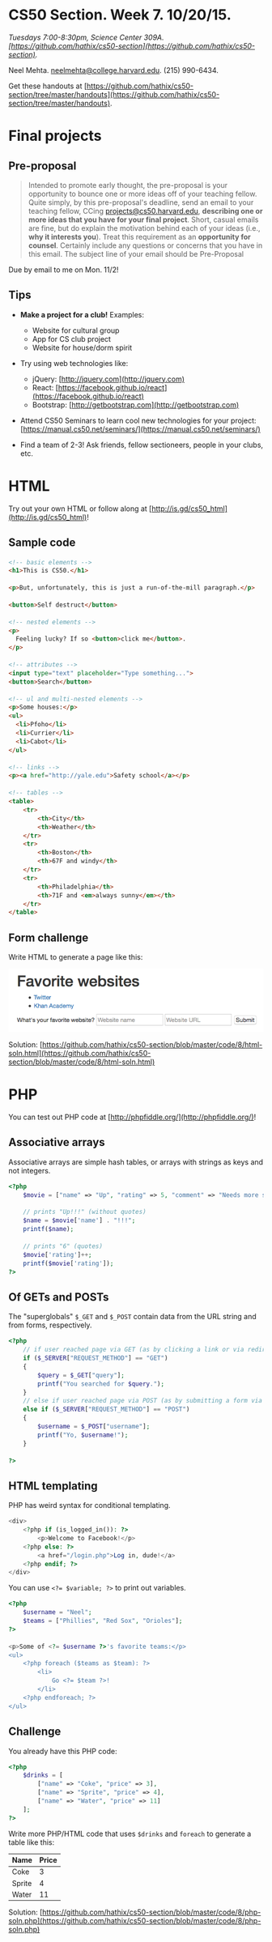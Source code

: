 # CS50 Section. Week 7. 10/20/15.
_Tuesdays 7:00-8:30pm, Science Center 309A. [https://github.com/hathix/cs50-section](https://github.com/hathix/cs50-section)._

Neel Mehta. neelmehta@college.harvard.edu. (215) 990-6434.

Get these handouts at [https://github.com/hathix/cs50-section/tree/master/handouts](https://github.com/hathix/cs50-section/tree/master/handouts).

# Final projects
## Pre-proposal
> Intended to promote early thought, the pre-proposal is your opportunity to bounce one or more ideas off of your teaching fellow. Quite simply, by this pre-proposal's deadline, send an email to your teaching fellow, CCing projects@cs50.harvard.edu, **describing one or more ideas that you have for your final project**. Short, casual emails are fine, but do explain the motivation behind each of your ideas (i.e., **why it interests you**). Treat this requirement as an **opportunity for counsel**. Certainly include any questions or concerns that you have in this email. The subject line of your email should be Pre-Proposal

Due by email to me on Mon. 11/2!

## Tips
- **Make a project for a club!** Examples:
  - Website for cultural group
  - App for CS club project
  - Website for house/dorm spirit

- Try using web technologies like:
  - jQuery: [http://jquery.com](http://jquery.com)
  - React: [https://facebook.github.io/react](https://facebook.github.io/react)
  - Bootstrap: [http://getbootstrap.com](http://getbootstrap.com)

- Attend CS50 Seminars to learn cool new technologies for your project: [https://manual.cs50.net/seminars/](https://manual.cs50.net/seminars/)
- Find a team of 2-3! Ask friends, fellow sectioneers, people in your clubs, etc.

# HTML
Try out your own HTML or follow along at [http://is.gd/cs50_html](http://is.gd/cs50_html)!

## Sample code

```html
<!-- basic elements -->
<h1>This is CS50.</h1>

<p>But, unfortunately, this is just a run-of-the-mill paragraph.</p>

<button>Self destruct</button>

<!-- nested elements -->
<p>
  Feeling lucky? If so <button>click me</button>.  
</p>

<!-- attributes -->
<input type="text" placeholder="Type something...">
<button>Search</button>

<!-- ul and multi-nested elements -->
<p>Some houses:</p>
<ul>
  <li>Pfoho</li>
  <li>Currier</li>
  <li>Cabot</li>
</ul>

<!-- links -->
<p><a href="http://yale.edu">Safety school</a></p>

<!-- tables -->
<table>
    <tr>
        <th>City</th>
        <th>Weather</th>
    </tr>
    <tr>
        <th>Boston</th>
        <th>67F and windy</th>
    </tr>
    <tr>
        <th>Philadelphia</th>
        <th>71F and <em>always sunny</em></th>
    </tr>
</table>
```

## Form challenge
Write HTML to generate a page like this:

![Simple HTML webpage](img/challenge-html.png)

Solution: [https://github.com/hathix/cs50-section/blob/master/code/8/html-soln.html](https://github.com/hathix/cs50-section/blob/master/code/8/html-soln.html)

# PHP
You can test out PHP code at [http://phpfiddle.org/](http://phpfiddle.org/)!

## Associative arrays
Associative arrays are simple hash tables, or arrays with strings as keys and not integers.

```php
<?php
    $movie = ["name" => "Up", "rating" => 5, "comment" => "Needs more squirrels"];

    // prints "Up!!!" (without quotes)
    $name = $movie['name'] . "!!!";
    printf($name);

    // prints "6" (quotes)
    $movie['rating']++;
    printf($movie['rating']);
?>
```

## Of GETs and POSTs
The "superglobals" `$_GET` and `$_POST` contain data from the URL string and from forms, respectively.

```php
<?php
    // if user reached page via GET (as by clicking a link or via redirect)
    if ($_SERVER["REQUEST_METHOD"] == "GET")
    {
        $query = $_GET["query"];
        printf("You searched for $query.");
    }
    // else if user reached page via POST (as by submitting a form via POST)
    else if ($_SERVER["REQUEST_METHOD"] == "POST")
    {
        $username = $_POST["username"];
        printf("Yo, $username!");
    }

?>
```

## HTML templating
PHP has weird syntax for conditional templating.

```php
<div>
    <?php if (is_logged_in()): ?>
        <p>Welcome to Facebook!</p>
    <?php else: ?>
        <a href="/login.php">Log in, dude!</a>
    <?php endif; ?>
</div>
```

You can use `<?= $variable; ?>` to print out variables.

```php
<?php
    $username = "Neel";
    $teams = ["Phillies", "Red Sox", "Orioles"];
?>

<p>Some of <?= $username ?>'s favorite teams:</p>
<ul>
    <?php foreach ($teams as $team): ?>
        <li>
            Go <?= $team ?>!
        </li>
    <?php endforeach; ?>
</ul>
```

## Challenge
You already have this PHP code:

```php
<?php
    $drinks = [
        ["name" => "Coke", "price" => 3],
        ["name" => "Sprite", "price" => 4],
        ["name" => "Water", "price" => 11]
    ];
?>
```

Write more PHP/HTML code that uses `$drinks` and `foreach` to generate a table like this:

Name   | Price
------ | -----
Coke   | 3
Sprite | 4
Water  | 11

Solution: [https://github.com/hathix/cs50-section/blob/master/code/8/php-soln.php](https://github.com/hathix/cs50-section/blob/master/code/8/php-soln.php)
